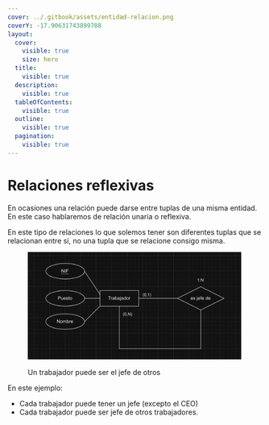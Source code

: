 ```yaml
---
cover: ../.gitbook/assets/entidad-relacion.png
coverY: -17.90631743899708
layout:
  cover:
    visible: true
    size: hero
  title:
    visible: true
  description:
    visible: true
  tableOfContents:
    visible: true
  outline:
    visible: true
  pagination:
    visible: true
---
```


# Relaciones reflexivas

En ocasiones una relación puede darse entre tuplas de una misma entidad. En este caso hablaremos de relación unaria o reflexiva.

En este tipo de relaciones lo que solemos tener son diferentes tuplas que se relacionan entre sí, no una tupla que se relacione consigo misma.

<figure><img src="../.gitbook/assets/image (43).png" alt=""><figcaption><p>Un trabajador puede ser el jefe de otros</p></figcaption></figure>

En este ejemplo:

* Cada trabajador puede tener un jefe (excepto el CEO)
* Cada trabajador puede ser jefe de otros trabajadores.

